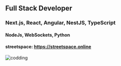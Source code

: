 ## Full Stack Developer


### Next.js, React, Angular, NestJS, TypeScript
#### NodeJs, WebSockets, Python


#### streetspace: https://streetspace.online

![codding](https://user-images.githubusercontent.com/118133808/216460442-608378b9-6cf0-4cc3-a763-2fb402fc19c1.gif)
